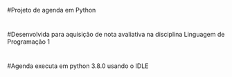 #Projeto de agenda em Python
#
#Desenvolvida para aquisição de nota avaliativa na disciplina Linguagem de Programação 1
#
#Agenda executa em python 3.8.0 usando o IDLE
